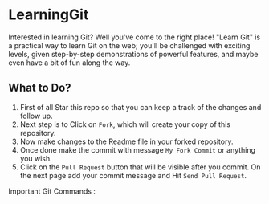 # LearningGit

Interested in learning Git? Well you've come to the right place! "Learn Git" is a practical way to learn Git on the web; you'll be challenged with exciting levels, given step-by-step demonstrations of powerful features, and maybe even have a bit of fun along the way.

## What to Do?
1. First of all Star this repo so that you can keep a track of the changes and follow up.
2. Next step is to Click on `Fork`, which will create your copy of this repository.
3. Now make changes to the Readme file in your forked repository.
4. Once done make the commit with message `My Fork Commit` or anything you wish.
5. Click on the `Pull Request` button that will be visible after you commit. On the next page add your commit message and Hit `Send Pull Request`.

Important Git Commands :


